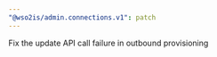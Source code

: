 ```yaml
---
"@wso2is/admin.connections.v1": patch
---
```


Fix the update API call failure in outbound provisioning
